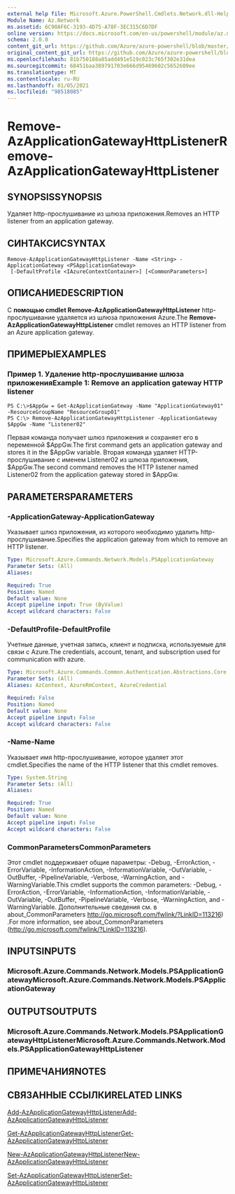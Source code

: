 ```yaml
---
external help file: Microsoft.Azure.PowerShell.Cmdlets.Network.dll-Help.xml
Module Name: Az.Network
ms.assetid: 6C90AF6C-3193-4D75-A78F-3EC315C6D7DF
online version: https://docs.microsoft.com/en-us/powershell/module/az.network/remove-azapplicationgatewayhttplistener
schema: 2.0.0
content_git_url: https://github.com/Azure/azure-powershell/blob/master/src/Network/Network/help/Remove-AzApplicationGatewayHttpListener.md
original_content_git_url: https://github.com/Azure/azure-powershell/blob/master/src/Network/Network/help/Remove-AzApplicationGatewayHttpListener.md
ms.openlocfilehash: 81b750188a85add491e519c023c765f302e31dea
ms.sourcegitcommit: 68451baa389791703e666d95469602c5652609ee
ms.translationtype: MT
ms.contentlocale: ru-RU
ms.lasthandoff: 01/05/2021
ms.locfileid: "98518085"
---
```

# <span data-ttu-id="3c7c1-101">Remove-AzApplicationGatewayHttpListener</span><span class="sxs-lookup"><span data-stu-id="3c7c1-101">Remove-AzApplicationGatewayHttpListener</span></span>

## <span data-ttu-id="3c7c1-102">SYNOPSIS</span><span class="sxs-lookup"><span data-stu-id="3c7c1-102">SYNOPSIS</span></span>
<span data-ttu-id="3c7c1-103">Удаляет http-прослушивание из шлюза приложения.</span><span class="sxs-lookup"><span data-stu-id="3c7c1-103">Removes an HTTP listener from an application gateway.</span></span>

## <span data-ttu-id="3c7c1-104">СИНТАКСИС</span><span class="sxs-lookup"><span data-stu-id="3c7c1-104">SYNTAX</span></span>

```
Remove-AzApplicationGatewayHttpListener -Name <String> -ApplicationGateway <PSApplicationGateway>
 [-DefaultProfile <IAzureContextContainer>] [<CommonParameters>]
```

## <span data-ttu-id="3c7c1-105">ОПИСАНИЕ</span><span class="sxs-lookup"><span data-stu-id="3c7c1-105">DESCRIPTION</span></span>
<span data-ttu-id="3c7c1-106">С **помощью cmdlet Remove-AzApplicationGatewayHttpListener** http-прослушивание удаляется из шлюза приложения Azure.</span><span class="sxs-lookup"><span data-stu-id="3c7c1-106">The **Remove-AzApplicationGatewayHttpListener** cmdlet removes an HTTP listener from an Azure application gateway.</span></span>

## <span data-ttu-id="3c7c1-107">ПРИМЕРЫ</span><span class="sxs-lookup"><span data-stu-id="3c7c1-107">EXAMPLES</span></span>

### <span data-ttu-id="3c7c1-108">Пример 1. Удаление http-прослушивание шлюза приложения</span><span class="sxs-lookup"><span data-stu-id="3c7c1-108">Example 1: Remove an application gateway HTTP listener</span></span>
```
PS C:\>$AppGw = Get-AzApplicationGateway -Name "ApplicationGateway01" -ResourceGroupName "ResourceGroup01"
PS C:\> Remove-AzApplicationGatewayHttpListener -ApplicationGateway $AppGw -Name "Listener02"
```

<span data-ttu-id="3c7c1-109">Первая команда получает шлюз приложения и сохраняет его в переменной $AppGw.</span><span class="sxs-lookup"><span data-stu-id="3c7c1-109">The first command gets an application gateway and stores it in the $AppGw variable.</span></span>
<span data-ttu-id="3c7c1-110">Вторая команда удаляет HTTP-прослушивание с именем Listener02 из шлюза приложения, $AppGw.</span><span class="sxs-lookup"><span data-stu-id="3c7c1-110">The second command removes the HTTP listener named Listener02 from the application gateway stored in $AppGw.</span></span>

## <span data-ttu-id="3c7c1-111">PARAMETERS</span><span class="sxs-lookup"><span data-stu-id="3c7c1-111">PARAMETERS</span></span>

### <span data-ttu-id="3c7c1-112">-ApplicationGateway</span><span class="sxs-lookup"><span data-stu-id="3c7c1-112">-ApplicationGateway</span></span>
<span data-ttu-id="3c7c1-113">Указывает шлюз приложения, из которого необходимо удалить http-прослушивание.</span><span class="sxs-lookup"><span data-stu-id="3c7c1-113">Specifies the application gateway from which to remove an HTTP listener.</span></span>

```yaml
Type: Microsoft.Azure.Commands.Network.Models.PSApplicationGateway
Parameter Sets: (All)
Aliases:

Required: True
Position: Named
Default value: None
Accept pipeline input: True (ByValue)
Accept wildcard characters: False
```

### <span data-ttu-id="3c7c1-114">-DefaultProfile</span><span class="sxs-lookup"><span data-stu-id="3c7c1-114">-DefaultProfile</span></span>
<span data-ttu-id="3c7c1-115">Учетные данные, учетная запись, клиент и подписка, используемые для связи с Azure.</span><span class="sxs-lookup"><span data-stu-id="3c7c1-115">The credentials, account, tenant, and subscription used for communication with azure.</span></span>

```yaml
Type: Microsoft.Azure.Commands.Common.Authentication.Abstractions.Core.IAzureContextContainer
Parameter Sets: (All)
Aliases: AzContext, AzureRmContext, AzureCredential

Required: False
Position: Named
Default value: None
Accept pipeline input: False
Accept wildcard characters: False
```

### <span data-ttu-id="3c7c1-116">-Name</span><span class="sxs-lookup"><span data-stu-id="3c7c1-116">-Name</span></span>
<span data-ttu-id="3c7c1-117">Указывает имя http-прослушивание, которое удаляет этот cmdlet.</span><span class="sxs-lookup"><span data-stu-id="3c7c1-117">Specifies the name of the HTTP listener that this cmdlet removes.</span></span>

```yaml
Type: System.String
Parameter Sets: (All)
Aliases:

Required: True
Position: Named
Default value: None
Accept pipeline input: False
Accept wildcard characters: False
```

### <span data-ttu-id="3c7c1-118">CommonParameters</span><span class="sxs-lookup"><span data-stu-id="3c7c1-118">CommonParameters</span></span>
<span data-ttu-id="3c7c1-119">Этот cmdlet поддерживает общие параметры: -Debug, -ErrorAction, -ErrorVariable, -InformationAction, -InformationVariable, -OutVariable, -OutBuffer, -PipelineVariable, -Verbose, -WarningAction, and -WarningVariable.</span><span class="sxs-lookup"><span data-stu-id="3c7c1-119">This cmdlet supports the common parameters: -Debug, -ErrorAction, -ErrorVariable, -InformationAction, -InformationVariable, -OutVariable, -OutBuffer, -PipelineVariable, -Verbose, -WarningAction, and -WarningVariable.</span></span> <span data-ttu-id="3c7c1-120">Дополнительные сведения см. в about_CommonParameters http://go.microsoft.com/fwlink/?LinkID=113216) .</span><span class="sxs-lookup"><span data-stu-id="3c7c1-120">For more information, see about_CommonParameters (http://go.microsoft.com/fwlink/?LinkID=113216).</span></span>

## <span data-ttu-id="3c7c1-121">INPUTS</span><span class="sxs-lookup"><span data-stu-id="3c7c1-121">INPUTS</span></span>

### <span data-ttu-id="3c7c1-122">Microsoft.Azure.Commands.Network.Models.PSApplicationGateway</span><span class="sxs-lookup"><span data-stu-id="3c7c1-122">Microsoft.Azure.Commands.Network.Models.PSApplicationGateway</span></span>

## <span data-ttu-id="3c7c1-123">OUTPUTS</span><span class="sxs-lookup"><span data-stu-id="3c7c1-123">OUTPUTS</span></span>

### <span data-ttu-id="3c7c1-124">Microsoft.Azure.Commands.Network.Models.PSApplicationGatewayHttpListener</span><span class="sxs-lookup"><span data-stu-id="3c7c1-124">Microsoft.Azure.Commands.Network.Models.PSApplicationGatewayHttpListener</span></span>

## <span data-ttu-id="3c7c1-125">ПРИМЕЧАНИЯ</span><span class="sxs-lookup"><span data-stu-id="3c7c1-125">NOTES</span></span>

## <span data-ttu-id="3c7c1-126">СВЯЗАННЫЕ ССЫЛКИ</span><span class="sxs-lookup"><span data-stu-id="3c7c1-126">RELATED LINKS</span></span>

[<span data-ttu-id="3c7c1-127">Add-AzApplicationGatewayHttpListener</span><span class="sxs-lookup"><span data-stu-id="3c7c1-127">Add-AzApplicationGatewayHttpListener</span></span>](./Add-AzApplicationGatewayHttpListener.md)

[<span data-ttu-id="3c7c1-128">Get-AzApplicationGatewayHttpListener</span><span class="sxs-lookup"><span data-stu-id="3c7c1-128">Get-AzApplicationGatewayHttpListener</span></span>](./Get-AzApplicationGatewayHttpListener.md)

[<span data-ttu-id="3c7c1-129">New-AzApplicationGatewayHttpListener</span><span class="sxs-lookup"><span data-stu-id="3c7c1-129">New-AzApplicationGatewayHttpListener</span></span>](./New-AzApplicationGatewayHttpListener.md)

[<span data-ttu-id="3c7c1-130">Set-AzApplicationGatewayHttpListener</span><span class="sxs-lookup"><span data-stu-id="3c7c1-130">Set-AzApplicationGatewayHttpListener</span></span>](./Set-AzApplicationGatewayHttpListener.md)


